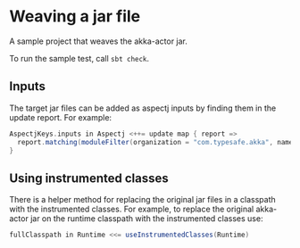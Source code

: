 # Weaving a jar file

A sample project that weaves the akka-actor jar.

To run the sample test, call `sbt check`.


## Inputs

The target jar files can be added as aspectj inputs by finding them in the
update report. For example:

```scala
AspectjKeys.inputs in Aspectj <++= update map { report =>
  report.matching(moduleFilter(organization = "com.typesafe.akka", name = "akka-actor*"))
}
```


## Using instrumented classes

There is a helper method for replacing the original jar files in a classpath
with the instrumented classes. For example, to replace the original akka-actor
jar on the runtime classpath with the instrumented classes use:

```scala
fullClasspath in Runtime <<= useInstrumentedClasses(Runtime)
```
